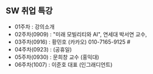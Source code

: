 ## SW 취업 특강
* 01주차 : 강의소개
* 02주차(0909) : "미래 모빌리티와 AI", 연세대 박서연 교수, 
* 03주차(0916) : 황민호 (카카오) 010-7165-9125 #
* 04주차(0923) : (공휴일) 
* 05주차(0930) : 문희창 교수 (홍익대)
* 06주차(1007) : 이준호 대표 (인그래디언트) 
